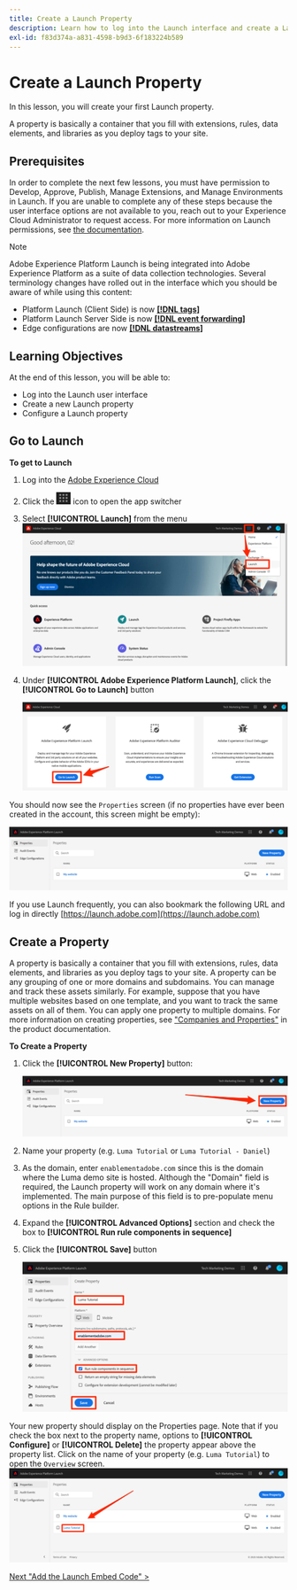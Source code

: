 ```yaml
---
title: Create a Launch Property
description: Learn how to log into the Launch interface and create a Launch property. This lesson is part of the Implementing the Experience Cloud in Websites with Launch tutorial.
exl-id: f83d374a-a831-4598-b9d3-6f183224b589
---
```

# Create a Launch Property

In this lesson, you will create your first Launch property.

A property is basically a container that you fill with extensions, rules, data elements, and libraries as you deploy tags to your site.

## Prerequisites

In order to complete the next few lessons, you must have permission to Develop, Approve, Publish, Manage Extensions, and Manage Environments in Launch. If you are unable to complete any of these steps because the user interface options are not available to you, reach out to your Experience Cloud Administrator to request access. For more information on Launch permissions, see [the documentation](https://experienceleague.adobe.com/docs/experience-platform/tags/admin/user-permissions.html).

>[!NOTE]
>
>Adobe Experience Platform Launch is being integrated into Adobe Experience Platform as a suite of data collection technologies. Several terminology changes have rolled out in the interface which you should be aware of while using this content:
>
> * Platform Launch (Client Side) is now **[[!DNL tags]](https://experienceleague.adobe.com/docs/experience-platform/tags/home.html)** 
> * Platform Launch Server Side is now **[[!DNL event forwarding]](https://experienceleague.adobe.com/docs/experience-platform/tags/event-forwarding/overview.html)** 
> * Edge configurations  are now **[[!DNL datastreams]](https://experienceleague.adobe.com/docs/experience-platform/edge/fundamentals/datastreams.html)**

## Learning Objectives

At the end of this lesson, you will be able to:

* Log into the Launch user interface
* Create a new Launch property
* Configure a Launch property

## Go to Launch

**To get to Launch**

1. Log into the [Adobe Experience Cloud](https://experiencecloud.adobe.com)

1. Click the ![Solution Switcher Icon](images/launch-solutionSwitcher.png) icon to open the app switcher

1. Select **[!UICONTROL Launch]** from the menu ![Open the solution switcher using the icon and click Activation](images/launch-solutionSwitcherActivation.png)

1. Under **[!UICONTROL Adobe Experience Platform Launch]**, click the **[!UICONTROL Go to Launch]** button

   ![Click the Launch button](images/launch-goToLaunch.png)

You should now see the `Properties` screen (if no properties have ever been created in the account, this screen might be empty):

![Properties Screen](images/launch-propertiesScreen.png)

If you use Launch frequently, you can also bookmark the following URL and log in directly [https://launch.adobe.com](https://launch.adobe.com)

## Create a Property

A property is basically a container that you fill with extensions, rules, data elements, and libraries as you deploy tags to your site. A property can be any grouping of one or more domains and subdomains. You can manage and track these assets similarly. For example, suppose that you have multiple websites based on one template, and you want to track the same assets on all of them. You can apply one property to multiple domains. For more information on creating properties, see ["Companies and Properties"](https://experienceleague.adobe.com/docs/launch/using/reference/admin/companies-and-properties.html) in the product documentation.

**To Create a Property**

1. Click the **[!UICONTROL New Property]** button:

    ![Click New Property](images/launch-addNewProperty.png)

1. Name your property (e.g. `Luma Tutorial` or `Luma Tutorial - Daniel`)
1. As the domain, enter `enablementadobe.com` since this is the domain where the Luma demo site is hosted. Although the "Domain" field is required, the Launch property will work on any domain where it's implemented. The main purpose of this field is to pre-populate menu options in the Rule builder.
1. Expand the **[!UICONTROL Advanced Options]** section and check the box to **[!UICONTROL Run rule components in sequence]**
1. Click the **[!UICONTROL Save]** button

   ![Create a new Property](images/launch-newProperty.png)

Your new property should display on the Properties page. Note that if you check the box next to the property name, options to **[!UICONTROL Configure]** or **[!UICONTROL Delete]** the property appear above the property list. Click on the name of your property (e.g. `Luma Tutorial`) to open the `Overview` screen.
![Click the name of the property to open it](images/launch-openProperty.png)

[Next "Add the Launch Embed Code" >](launch-add-embed.md)
